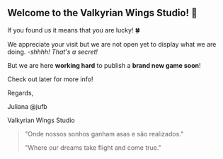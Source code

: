 ## Welcome to the Valkyrian Wings Studio! 👋

If you found us it means that you are lucky! 🍀

We appreciate your visit but we are not open yet to display what we are doing. *-shhhh! That's a secret!*

But we are here **working hard** to publish a **brand new game soon**!



Check out later for more info!


Regards,

Juliana
@jufb

Valkyrian Wings Studio

> "Onde nossos sonhos ganham asas e são realizados."
> 
> "Where our dreams take flight and come true."



<!--

**Here are some ideas to get you started:**

🙋‍♀️ A short introduction - what is your organization all about?
🌈 Contribution guidelines - how can the community get involved?
👩‍💻 Useful resources - where can the community find your docs? Is there anything else the community should know?
🍿 Fun facts - what does your team eat for breakfast?
🧙 Remember, you can do mighty things with the power of [Markdown](https://docs.github.com/github/writing-on-github/getting-started-with-writing-and-formatting-on-github/basic-writing-and-formatting-syntax)
-->
